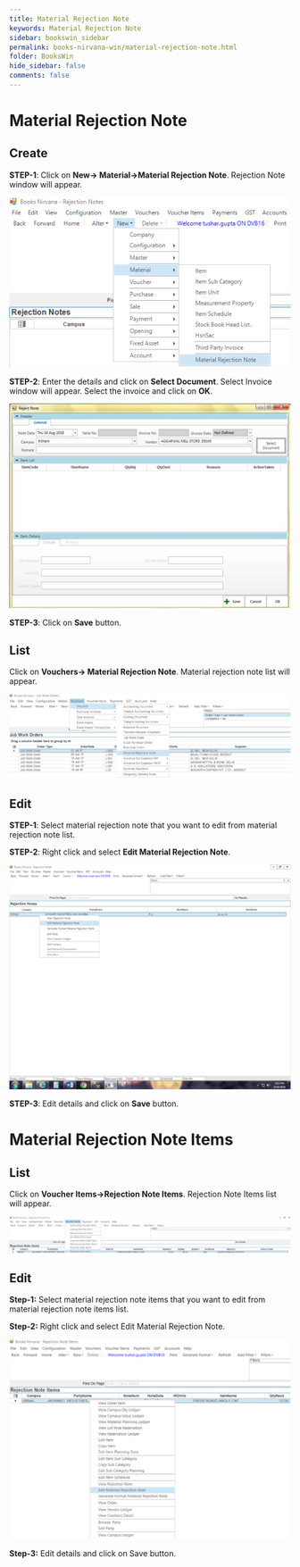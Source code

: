 ```yaml
---
title: Material Rejection Note
keywords: Material Rejection Note
sidebar: bookswin_sidebar
permalink: books-nirvana-win/material-rejection-note.html
folder: BooksWin
hide_sidebar: false
comments: false
---
```


# Material Rejection Note

## Create

**STEP-1**: Click on **New-> Material->Material Rejection Note**. Rejection Note window will appear.

![](/images/material-rej-note-create.png)

**STEP-2**: Enter the details and click on **Select Document**. Select Invoice window will appear. Select the invoice and click on **OK**.

![](/images/material-rej-note-create-save.jpg)

**STEP-3**: Click on **Save** button.

## List

Click on **Vouchers-> Material Rejection Note**. Material rejection note list will appear.

![](/images/material-rej-note-list.png)

## Edit

**STEP-1**: Select material rejection note that you want to edit from material rejection note list.

**STEP-2**: Right click and select **Edit Material Rejection Note**.


![](/images/material-rej-note-edit.png)

**STEP-3**: Edit details and click on **Save** button.

# Material Rejection Note Items


## List

 Click on **Voucher Items->Rejection Note Items**. Rejection Note Items list will appear.

 ![](/images/mrni-list.png)
 
## Edit

**Step-1:** Select material rejection note items that you want to edit from material rejection note items list.

**Step-2:** Right click and select Edit Material Rejection Note.

 ![](/images/mrni-edit.png)

**Step-3:** Edit details and click on Save button.
